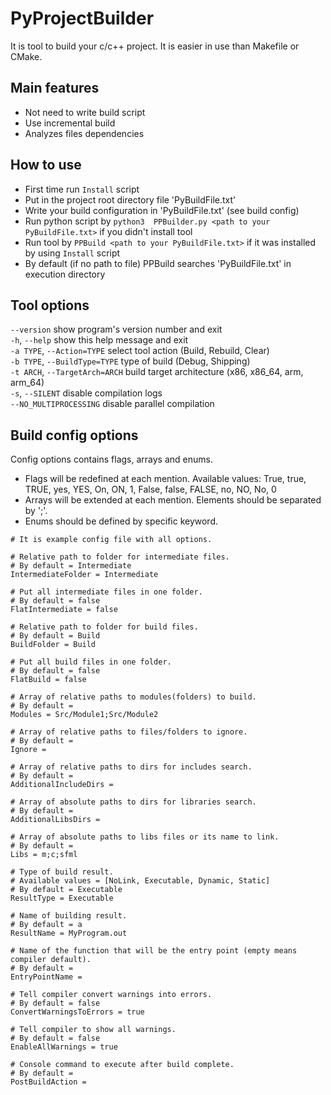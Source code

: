 # PyProjectBuilder

It is tool to build your c/c++ project.
It is easier in use than Makefile or CMake.


## Main features
- Not need to write build script
- Use incremental build
- Analyzes files dependencies

## How to use
- First time run ```Install``` script
- Put in the project root directory file 'PyBuildFile.txt'
- Write your build configuration in 'PyBuildFile.txt' (see build config)
- Run python script by ```python3  PPBuilder.py <path to your PyBuildFile.txt>``` if you didn't install tool
- Run tool by ```PPBuild <path to your PyBuildFile.txt>``` if it was installed by using ```Install``` script
- By default (if no path to file) PPBuild searches 'PyBuildFile.txt' in execution directory



## Tool options
```--version```                                         show program's version number and exit \
```-h```, ```--help```                                  show this help message and exit \
```-a TYPE```, ```--Action=TYPE```                      select tool action (Build, Rebuild, Clear) \
```-b TYPE```, ```--BuildType=TYPE```                   type of build (Debug, Shipping) \
```-t ARCH```, ```--TargetArch=ARCH```                  build target architecture (x86, x86_64, arm, arm_64) \
```-s```, ```--SILENT```                                disable compilation logs \
```--NO_MULTIPROCESSING```                              disable parallel compilation

## Build config options

Config options contains flags, arrays and enums.
- Flags will be redefined at each mention. Available values: True, true, TRUE, yes, YES, On, ON, 1, False, false, FALSE, no, NO, No, 0
- Arrays will be extended at each mention. Elements should be separated by ';'.
- Enums should be defined by specific keyword.

```
# It is example config file with all options.

# Relative path to folder for intermediate files.
# By default = Intermediate
IntermediateFolder = Intermediate

# Put all intermediate files in one folder.
# By default = false
FlatIntermediate = false

# Relative path to folder for build files.
# By default = Build
BuildFolder = Build

# Put all build files in one folder.
# By default = false
FlatBuild = false

# Array of relative paths to modules(folders) to build.
# By default =
Modules = Src/Module1;Src/Module2

# Array of relative paths to files/folders to ignore.
# By default =
Ignore =

# Array of relative paths to dirs for includes search.
# By default =
AdditionalIncludeDirs =

# Array of absolute paths to dirs for libraries search.
# By default =
AdditionalLibsDirs =

# Array of absolute paths to libs files or its name to link.
# By default =
Libs = m;c;sfml

# Type of build result.
# Available values = [NoLink, Executable, Dynamic, Static]
# By default = Executable
ResultType = Executable

# Name of building result.
# By default = a
ResultName = MyProgram.out

# Name of the function that will be the entry point (empty means compiler default).
# By default =
EntryPointName =

# Tell compiler convert warnings into errors.
# By default = false
ConvertWarningsToErrors = true

# Tell compiler to show all warnings.
# By default = false
EnableAllWarnings = true

# Console command to execute after build complete.
# By default =
PostBuildAction =
```
